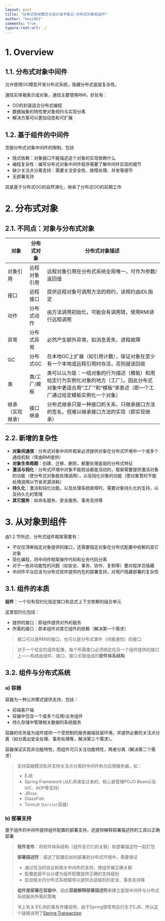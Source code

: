 ```yaml
---
layout: post
title: "分布式系统概念与设计读书笔记-分布式对象和组件"
author: "keys961"
comments: true
typora-root-url: ./
---
```


# 1. Overview

## 1.1. 分布式对象中间件

允许使用OO模型开发分布式系统，隐藏分布式底层复杂性。

通信实体被表示成对象，通信主要使用RMI，好处有：

- OO的封装适合分布式编程
- 数据抽象的特性使对象规约与实现分离
- 解决方案可以更加动态和可扩展

## 1.2. 基于组件的中间件

克服分布式对象中间件的限制，包括

- 隐式依赖：对象接口不能描述这个对象的实现依赖什么
- 编程复杂性：编写分布式对象中间件程序需要了解中间件实现的细节
- 缺少关注点分离支持：需要关注安全性、故障处理、并发等细节
- 无部署支持

其是基于分布式OO的自然演化，继承了分布式OO的前期工作

# 2. 分布式对象

## 2.1. 不同点：对象与分布式对象

| 对象             | 分布式对象   | 分布式对象描述                                               |
| ---------------- | ------------ | ------------------------------------------------------------ |
| 对象引用         | 远程对象引用 | 远程对象引用在分布式系统全局唯一，可作为参数/返回值          |
| 接口             | 远程接口     | 提供远程对象可调用方法的规约，该规约由IDL指定                |
| 动作             | 分布式动作   | 由方法调用初始化，可能会有调用链，使用RMI进行远程调用        |
| 异常             | 分布式异常   | 必然产生额外异常，如消息丢失、进程故障                       |
| GC               | 分布式GC     | 在本地GC上扩展（如引用计数），保证对象在至少有一个本地或远程引用时存活，否则就该回收 |
| 类               | 类/工厂/模板 | 类可以认为是：一组对象的行为描述（模板）和用给定行为实例化对象的地方（工厂）。因此分布式对象中更适合用“工厂”和“模板”来表述（即一个工厂通过给定模板实例化一个对象） |
| 继承（实现继承） | 接口继承     | 分布式继承只是一种接口的关系，只继承接口方法的签名，但难以继承接口方法的实现（即实现继承） |

## 2.2. 新增的复杂性

- **对象间通信**：分布式对象中间件框架必须提供对象在分布式环境中一个或多个通信机制（常由RMI提供）
- **对象生命周期**：创建、迁移、删除，都要处理底层的分布式特征
- **激活与钝化**：分布式环境中对象不能假设都是活动的，框架需要提供激活对象的功能（使分布式对象能处理调用），以及钝化对象的功能（使对象暂时不能处理调用以节省资源消耗）
- **持久化**：激活和钝化功能，以及处理系统故障时，需要对象持久化的支持，以及持久化的管理
- **其它服务**：如命名服务、安全服务、事务支持等

# 3. 从对象到组件

由1.2.节所述，分布式组件框架需要有：

- 不仅仅清晰指定对象提供的接口，还需要指定对象在分布式配置中依赖的其它对象
- 简化编程，将中间件框架操作代码和业务代码分离
- 对于一些非功能性的问题（如安全、事务、协作、复制等）要对程序员隐藏
- 中间件平台应该为分布式软件提供内在的部署支持，对用户隐藏部署的复杂性

## 3.1. 组件的本质

**组件**：一个句有契约化指定接口和显式上下文依赖的组合单元

这里契约化包括：

- 提供的接口：即组件提供对外的服务
- 所需的接口：即本组件对其它组件的依赖（解决第一个需求）

> 接口可以是RMI的接口，也可以是分布式事件（间接通信）的接口

> 对于一个给定的组件配置，每个所需接口必须绑定在另一个组件提供的接口上——构成由组件、接口、接口关联组成的**软件体系结构**

## 3.2. 组件与分布式系统

### a) 容器

容器为一种公共模式提供支持，包括：

- 前端客户端
- 容器中包含一个或多个应用/业务组件
- 持久存储中管理相关数据的系统服务

容器的任务是为组件提供一个受控制的服务器端驻留环境，并提供必要的关注点分离（如分离出安全处理、事务处理等，解决第三个需求）。

容器保证实现非功能特性，而组件可只关注功能特性，两者分离（解决第二个需求）

> 支持容器模式和并支持关注点分离的中间件称为应用服务器，如：
>
> - EJB
> - Spring Framework (从EJB演变过来的，核心是管理POJO Bean以及IoC、AOP等支持)
> - JBoss
> - GlassFish
> - Tomcat (`Servlet`容器)

### b) 部署支持

基于组件的中间件提供组件配置的部署支持，还提供解释部署描述符的工具以正确部署

> **软件发布**：将软件体系结构（组件及它们的关联）和部署描述符一起打包
>
> **部署描述符**：描述了配置应如何部署到分布式环境中，需要保证
>
> - 通过恰当的协议和相关中间件的支持，使组件被正确关联
> - 配置底层平台以便为组件配置提供正确的支持级别
> - 启动相关的分布式系统服务以提供合适级别的安全、事务支持等

> **组件是部署在容器中**，因此**容器解释部署描述符**来建立底层中间件与分布式系统服务所需的策略



> 书上有关于EJB的事务传播说明，由于Spring很常用且衍生于EJB，所以这个链接说明了[Spring Transaction](https://keys961.github.io//2018-07-20/Spring%E4%BA%8B%E5%8A%A1)

